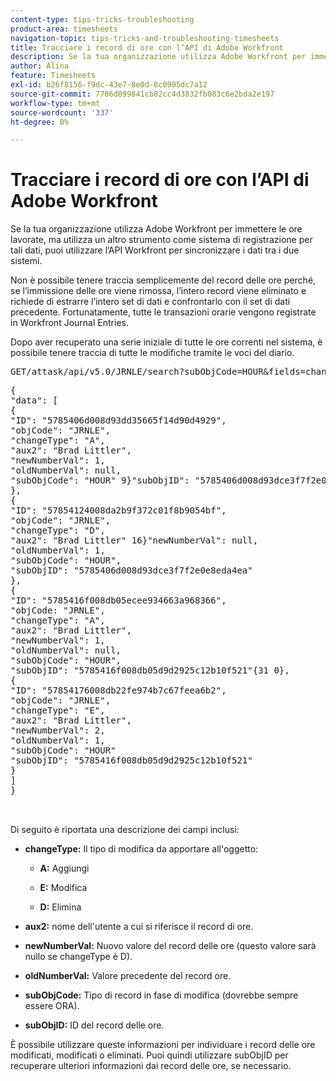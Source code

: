 ```yaml
---
content-type: tips-tricks-troubleshooting
product-area: timesheets
navigation-topic: tips-tricks-and-troubleshooting-timesheets
title: Tracciare i record di ore con l’API di Adobe Workfront
description: Se la tua organizzazione utilizza Adobe Workfront per immettere le ore lavorate, ma utilizza un altro strumento come sistema di registrazione per tali dati, puoi utilizzare l’API Workfront per sincronizzare i dati tra i due sistemi.
author: Alina
feature: Timesheets
exl-id: b26f8156-f9dc-43e7-8e0d-8c0905dc7a12
source-git-commit: 7786d899841cb82cc4d3832fb083c6e2bda2e197
workflow-type: tm+mt
source-wordcount: '337'
ht-degree: 0%

---
```


# Tracciare i record di ore con l’API di Adobe Workfront

Se la tua organizzazione utilizza Adobe Workfront per immettere le ore lavorate, ma utilizza un altro strumento come sistema di registrazione per tali dati, puoi utilizzare l’API Workfront per sincronizzare i dati tra i due sistemi.

Non è possibile tenere traccia semplicemente del record delle ore perché, se l’immissione delle ore viene rimossa, l’intero record viene eliminato e richiede di estrarre l’intero set di dati e confrontarlo con il set di dati precedente. Fortunatamente, tutte le transazioni orarie vengono registrate in Workfront Journal Entries.

Dopo aver recuperato una serie iniziale di tutte le ore correnti nel sistema, è possibile tenere traccia di tutte le modifiche tramite le voci del diario.
<pre>GET/attask/api/v5.0/JRNLE/search?subObjCode=HOUR&amp;fields=changeType,aux2,newNumberVal,oldNumberVal,subObjCode,subObjID</pre><pre>{<br>"data": [<br>{<br>"ID": "5785406d008d93dd35665f14d90d4929",<br>"objCode": "JRNLE",<br>"changeType": "A",<br>"aux2": "Brad Littler",<br>"newNumberVal": 1,<br>"oldNumberVal": null,<br>"subObjCode": "HOUR" 9}"subObjID": "5785406d008d93dce3f7f2e0e8eda4ea"<br>},<br>{<br>"ID": "57854124008da2b9f372c01f8b9054bf",<br>"objCode": "JRNLE",<br>"changeType": "D",<br>"aux2": "Brad Littler" 16}"newNumberVal": null,<br>"oldNumberVal": 1,<br>"subObjCode": "HOUR",<br>"subObjID": "5785406d008d93dce3f7f2e0e8eda4ea"<br>&rbrace;,<br>{<br>"ID": "5785416f008db05ecee934663a968366",<br>"objCode: "JRNLE",<br>"changeType": "A",<br>"aux2": "Brad Littler",<br>"newNumberVal": 1,<br>"oldNumberVal": null,<br>"subObjCode": "HOUR",<br>"subObjID": "5785416f008db05d9d2925c12b10f521"{31 0},<br>{<br>"ID": "57854176008db22fe974b7c67feea6b2",<br>"objCode": "JRNLE",<br>"changeType": "E",<br>"aux2": "Brad Littler",<br>"newNumberVal": 2,<br>"oldNumberVal": 1,<br>"subObjCode": "HOUR" <br>"subObjID": "5785416f008db05d9d2925c12b10f521"<br>}<br>]<br>}<br><br><br></pre>Di seguito è riportata una descrizione dei campi inclusi:

* **changeType:** Il tipo di modifica da apportare all&#39;oggetto:

   * **A:** Aggiungi

   * **E:** Modifica

   * **D:** Elimina

* **aux2:** nome dell&#39;utente a cui si riferisce il record di ore.

* **newNumberVal:** Nuovo valore del record delle ore (questo valore sarà nullo se changeType è D).

* **oldNumberVal:** Valore precedente del record ore.

* **subObjCode:** Tipo di record in fase di modifica (dovrebbe sempre essere ORA).

* **subObjID:** ID del record delle ore.

È possibile utilizzare queste informazioni per individuare i record delle ore modificati, modificati o eliminati. Puoi quindi utilizzare subObjID per recuperare ulteriori informazioni dai record delle ore, se necessario.

